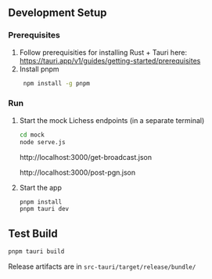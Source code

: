 ## Development Setup

### Prerequisites

1. Follow prerequisities for installing Rust + Tauri here: https://tauri.app/v1/guides/getting-started/prerequisites
2. Install pnpm
   ```bash
    npm install -g pnpm
    ```

### Run

1. Start the mock Lichess endpoints (in a separate terminal)

    ```bash
    cd mock
    node serve.js
    ```

    http://localhost:3000/get-broadcast.json

    http://localhost:3000/post-pgn.json

2. Start the app

    ```bash
    pnpm install
    pnpm tauri dev
    ```

## Test Build

```bash
pnpm tauri build
```

Release artifacts are in `src-tauri/target/release/bundle/`
